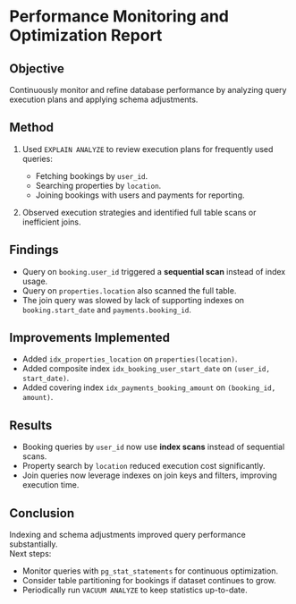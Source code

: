 # Performance Monitoring and Optimization Report

## Objective
Continuously monitor and refine database performance by analyzing query execution plans and applying schema adjustments.

## Method
1. Used `EXPLAIN ANALYZE` to review execution plans for frequently used queries:
   - Fetching bookings by `user_id`.
   - Searching properties by `location`.
   - Joining bookings with users and payments for reporting.

2. Observed execution strategies and identified full table scans or inefficient joins.

## Findings
- Query on `booking.user_id` triggered a **sequential scan** instead of index usage.
- Query on `properties.location` also scanned the full table.
- The join query was slowed by lack of supporting indexes on `booking.start_date` and `payments.booking_id`.

## Improvements Implemented
- Added `idx_properties_location` on `properties(location)`.
- Added composite index `idx_booking_user_start_date` on `(user_id, start_date)`.
- Added covering index `idx_payments_booking_amount` on `(booking_id, amount)`.

## Results
- Booking queries by `user_id` now use **index scans** instead of sequential scans.
- Property search by `location` reduced execution cost significantly.
- Join queries now leverage indexes on join keys and filters, improving execution time.

## Conclusion
Indexing and schema adjustments improved query performance substantially.  
Next steps:
- Monitor queries with `pg_stat_statements` for continuous optimization.
- Consider table partitioning for bookings if dataset continues to grow.
- Periodically run `VACUUM ANALYZE` to keep statistics up-to-date.
